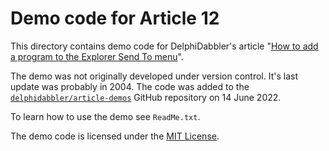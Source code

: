 # Demo code for Article 12

This directory contains demo code for DelphiDabbler's article "[How to add a program to the Explorer Send To menu](https://delphidabbler.com/articles/article-12)".

The demo was not originally developed under version control. It's last update was probably in 2004. The code was added to the [`delphidabbler/article-demos`](https://github.com/delphidabbler/article-demos) GitHub repository on 14 June 2022.

To learn how to use the demo see `ReadMe.txt`.

The demo code is licensed under the [MIT License](https://github.com/delphidabbler/article-demos/blob/master/LICENSE.md).
